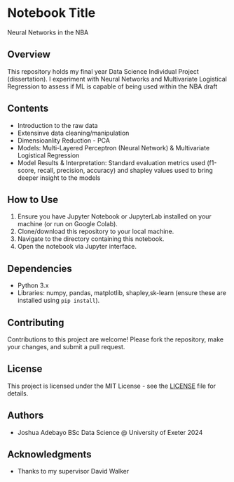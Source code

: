 # Notebook Title
Neural Networks in the NBA
## Overview
This repository holds my final year Data Science Individual Project (dissertation). I experiment with Neural Networks and Multivariate Logistical Regression to assess if ML is capable of being used within the NBA draft
## Contents
- Introduction to the raw data
- Extensinve data cleaning/manipulation
- Dimensioanlity Reduction - PCA 
- Models: Multi-Layered Perceptron (Neural Network) & Multivariate Logistical Regression
- Model Results & Interpretation: Standard evaluation metrics used (f1-score, recall, precision, accuracy) and shapley values used to bring deeper insight to the models

## How to Use
1. Ensure you have Jupyter Notebook or JupyterLab installed on your machine (or run on Google Colab).
2. Clone/download this repository to your local machine.
3. Navigate to the directory containing this notebook.
4. Open the notebook via Jupyter interface.

## Dependencies
- Python 3.x
- Libraries: numpy, pandas, matplotlib, shapley,sk-learn (ensure these are installed using `pip install`).

## Contributing
Contributions to this project are welcome! Please fork the repository, make your changes, and submit a pull request.

## License
This project is licensed under the MIT License - see the [LICENSE](LICENSE.md) file for details.

## Authors
- Joshua Adebayo BSc Data Science @ University of Exeter 2024

## Acknowledgments
- Thanks to my supervisor David Walker
